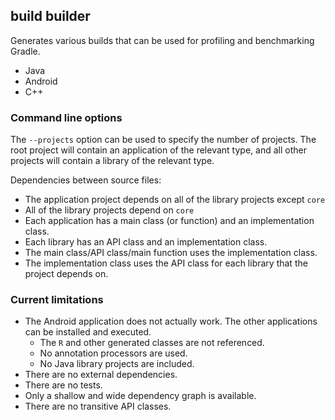 ## build builder

Generates various builds that can be used for profiling and benchmarking Gradle.

- Java
- Android
- C++

### Command line options

The `--projects` option can be used to specify the number of projects. The root project will contain an application of the relevant type, and all other projects will contain a library of the relevant type. 

Dependencies between source files:

- The application project depends on all of the library projects except `core`
- All of the library projects depend on `core`
- Each application has a main class (or function) and an implementation class.
- Each library has an API class and an implementation class.
- The main class/API class/main function uses the implementation class.
- The implementation class uses the API class for each library that the project depends on.

### Current limitations

- The Android application does not actually work. The other applications can be installed and executed.
    - The `R` and other generated classes are not referenced.
    - No annotation processors are used.
    - No Java library projects are included.
- There are no external dependencies.
- There are no tests.
- Only a shallow and wide dependency graph is available.
- There are no transitive API classes. 
